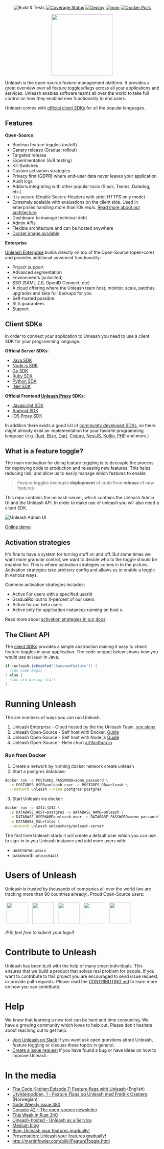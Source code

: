 <div align="center">

![Build & Tests](https://github.com/Unleash/unleash/workflows/Build%20%26%20Tests/badge.svg?branch=master) [![Coverage Status](https://coveralls.io/repos/github/Unleash/unleash/badge.svg?branch=master)](https://coveralls.io/github/Unleash/unleash?branch=master) [![Deploy](./.github/deploy-heroku-20.png)](https://www.heroku.com/deploy/?template=https://github.com/Unleash/unleash) [![npm](https://img.shields.io/npm/v/unleash-server)](https://www.npmjs.com/package/unleash-server) [![Docker Pulls](https://img.shields.io/docker/pulls/unleashorg/unleash-server)](https://hub.docker.com/r/unleashorg/unleash-server)

<a href="https://getunleash.io" title="Unleash - Create with freedom. Release with confidence">
    <img src="./.github/Logo_DarkBlue_Transparent_Portrait.svg" width="200">
</a>

</div>

Unleash is the open-source feature management platform. It provides a great overview over all feature toggles/flags across all your applications and services. Unleash enables software teams all over the world to take full control on how they enabled new functionality to end users.

Unleash comes with [official client SDKs](https://docs.getunleash.io/sdks) for all the popular languages.

## Features

**Open-Source**

- Boolean feature toggles (on/off)
- Canary release (Gradual rollout)
- Targeted release
- Experimentation (A/B testing)
- Kill Switches
- Custom activation strategies
- Privacy first (GDPR) where end-user data never leaves your application
- Audit logs
- Addons integrating with other popular tools (Slack, Teams, Datadog, etc.)
- It is secure (Enable Secure Headers with strict HTTPS only mode)
- Extremely scalable with evaluations on the client side. Used in enterprises handling more than 10k req/s. [Read more about our architecture](https://docs.getunleash.io/)
- Dashboard to manage technical debt
- Admin APIs
- Flexible architecture and can be hosted anywhere
- [Docker image available](https://hub.docker.com/r/unleashorg/unleash-server)

**Enterprise**

[Unleash Enterprise](https://www.getunleash.io/plans) builds directly on top of the Open-Source (open-core) and provides additional advanced functionality:

- Project support
- Advanced segmentation
- Environments (unlimited)
- SSO (SAML 2.0, OpenID Connect, etc)
- A cloud offering where the Unleash team host, monitor, scale, patches, upgrades and take full backups for you
- Self-hosted possible
- SLA guarantees
- Support

## Client SDKs

In order to connect your application to Unleash you need to use a client SDK for your programming language.

**Official Server SDKs**:

- [Java SDK](https://docs.getunleash.io/sdks/java_sdk)
- [Node.js SDK](https://docs.getunleash.io/sdks/node_sdk)
- [Go SDK](https://docs.getunleash.io/sdks/go_sdk)
- [Ruby SDK](https://docs.getunleash.io/sdks/ruby_sdk)
- [Python SDK](https://docs.getunleash.io/sdks/python_sdk)
- [.Net SDK](https://docs.getunleash.io/sdks/dot_net_sdk)

**Official Frontend [Unleash Proxy](https://docs.getunleash.io/sdks/unleash-proxy) SDKs:**

- [Javascript SDK](https://docs.getunleash.io/sdks/proxy-javascript)
- [Android SDK](https://docs.getunleash.io/sdks/android_proxy_sdk)
- [iOS Proxy SDK](https://docs.getunleash.io/sdks/proxy-ios)

In addition there exists a good list of [community developed SDKs](https://docs.getunleash.io/sdks/community), so there might already exist an implementation for your favorite programming language (e.g. [Rust](https://github.com/cognitedata/unleash-client-rust), [Elixir](https://gitlab.com/afontaine/unleash_ex), [Dart](https://pub.dev/packages/unleash), [Clojure](https://github.com/AppsFlyer/unleash-client-clojure), [NestJS](https://github.com/pmb0/nestjs-unleash), [Kotlin](https://github.com/silvercar/unleash-client-kotlin), [PHP](https://gitlab.com/minds/unleash-client-php) and more.)

## What is a feature toggle?

The main motivation for doing feature toggling is to decouple the process for deploying code to production and releasing new features. This helps reducing risk, and allow us to easily manage which features to enable

> Feature toggles decouple **deployment** of code from **release** of new features

This repo contains the unleash-server, which contains the Unleash Admin UI and the Unleash API. In order to make use of unleash you will also need a client SDK.

<img src="./.github/dashboard.png" alt="Unleash Admin UI" />

[Online demo](https://app.unleash-hosted.com/demo)

## Activation strategies

It's fine to have a system for turning stuff on and off. But some times we want more granular control, we want to decide who to the toggle should be enabled for. This is where activation strategies comes in to the picture. Activation strategies take arbitrary config and allows us to enable a toggle in various ways.

Common activation strategies includes:

- Active For users with a specified userId
- GradualRollout to X-percent of our users
- Active for our beta users
- Active only for application instances running on host x.

Read more about [activation strategies in our docs](https://docs.getunleash.io/docs/user_guide/activation_strategy).

## The Client API

The [client SDKs](https://docs.getunleash.io/sdks) provides a simple abstraction making it easy to check feature toggles in your application. The code snippet below shows how you would use `Unleash` in Java.

```java
if (unleash.isEnabled("AwesomeFeature")) {
  //do some magic
} else {
  //do old boring stuff
}
```

# Running Unleash

The are numbers of ways you can run Unleash.

1. Unleash Enterprise - Cloud hosted by the the Unleash Team. [see plans](https://www.getunleash.io/plans)
2. Unleash Open-Source - Self host with Docker. [Guide](https://docs.getunleash.io/deploy/getting_started#start-unleash-server)
3. Unleash Open-Source - Self host with Node.js [Guide](https://docs.getunleash.io/deploy/getting_started#start-unleash-server)
4. Unleash Open-Source - Helm chart [artifacthub.io](https://artifacthub.io/packages/helm/unleash/unleash)

### Run from Docker

1. Create a network by running docker network create unleash
2. Start a postgres database:

```sh
docker run -e POSTGRES_PASSWORD=some_password \
  -e POSTGRES_USER=unleash_user -e POSTGRES_DB=unleash \
  --network unleash --name postgres postgres
```

3. Start Unleash via docker:

```sh
docker run -p 4242:4242 \
  -e DATABASE_HOST=postgres -e DATABASE_NAME=unleash \
  -e DATABASE_USERNAME=unleash_user -e DATABASE_PASSWORD=some_password \
  -e DATABASE_SSL=false \
  --network unleash unleashorg/unleash-server
```

The first time Unleash starts it will create a default user which you can use to sign-in to you Unleash instance and add more users with:

- username: `admin`
- password: `unleash4all`

# Users of Unleash

Unleash is trusted by thousands of companies all over the world (we are tracking more than 90 countries already). Proud Open-Source users:

<a href="https://www.nav.no" title="NAV.no"><img src="./.github/ext-logos/nav.jpg" height="70" style="padding: 5px"></a> <a href="https://www.otovo.com" title="Otovo"><img src="./.github/ext-logos/otovo.png" height="70" style="padding: 5px"></a> <a href="https://www.amedia.no/" title="Amedia"><img src="./.github/ext-logos/amedia-logo.png" height="70" style="padding: 5px"></a> <a href="https://budgets.money" title="Budgets"><img src="./.github/ext-logos/budgets.png" height="70" style="padding: 5px"></a> <a href="https://www.finn.no" title="FINN.no"><img src="./.github/ext-logos/finn.jpg" height="70" style="padding: 5px"></a>

_(PS! feel free to submit your logo!)_

# Contribute to Unleash

Unleash has been built with the help of many smart individuals. This ensures that we build a product that solves real problem for people. If you want to contribute to this project you are encouraged to send issue request, or provide pull-requests. Please read the [CONTRIBUTING.md](./CONTRIBUTING.md) to learn more on how you can contribute.

# Help

We know that learning a new tool can be hard and time consuming. We have a growing community which loves to help out. Please don't hesitate about reaching out to get help.

- [Join Unleash on Slack](https://join.slack.com/t/unleash-community/shared_invite/enQtNjUxMjU2MDc0MTAxLTJjYmViYjkwYmE0ODVlNmY1YjcwZGRmZWU5MTU1YTQ1Nzg5ZWQ2YzBlY2U1MjlmZDg5ZDRmZTMzNmQ5YmEyOGE) if you want ask open questions about Unleash, feature toggling or discuss these topics in general.
- [Create a issue request](https://github.com/Unleash/unleash/issues/new) if you have found a bug or have ideas on how to improve Unleash.

# In the media

- [The Code Kitchen Episode 7: Feature flags with Unleash](https://share.fireside.fm/episode/zD-4e4KI+Pr379KBv) (English)
- [Utviklerpodden, 1 - Feature Flags og Unleash med Fredrik Oseberg](https://pod.space/utviklerpodden/feature-flags-og-unleash-med-fredrik-oseberg) (Norwegian)
- [Node Weekly issue 380](https://nodeweekly.com/issues/380)
- [Console 42 - The open-source newsletter](https://console.substack.com/p/console-42)
- [This Week in Rust 340](https://this-week-in-rust.org/blog/2020/05/27/this-week-in-rust-340/)
- [Unleash-hosted - Unleash as a Service](https://www.unleash-hosted.com)
- [Medium blog](https://medium.com/unleash-hosted)
- [Blog: Unleash your features gradually!](http://bytes.schibsted.com/unleash-features-gradually/)
- [Presentation: Unleash your features gradually!](http://ivarconr.github.io/feature-toggles-presentation/sch-dev-lunch-2017/#1)
- http://martinfowler.com/bliki/FeatureToggle.html
